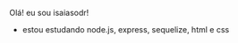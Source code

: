 Olá! eu sou isaiasodr!
- estou estudando node.js, express, sequelize, html e css


<!---
Isaiasodr/Isaiasodr is a ✨ special ✨ repository because its `README.md` (this file) appears on your GitHub profile.
You can click the Preview link to take a look at your changes.
--->
